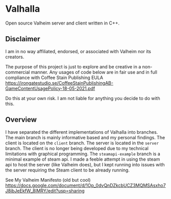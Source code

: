 # Valhalla
Open source Valheim server and client written in C++.

## Disclaimer
I am in no way affiliated, endorsed, or associated with Valheim nor its creators.

The purpose of this project is just to explore and be creative in a non-commercial manner. Any usages of code below are in fair use and in full compliance with Coffee Stain Publishing EULA https://irongatestudio.se/CoffeeStainPublishingAB-GameContentUsagePolicy-18-05-2021.pdf

Do this at your own risk. I am not liable for anything you decide to do with this.

## Overview
I have separated the different implementations of Valhalla into branches. The main branch is mainly informative based and my personal findings. The client is located on the `client` branch. The server is located in the `server` branch. The client is no longer being developed due to my technical limitations with graphical programming. The `steamapi-example` branch is a minimal example of steam api. I made a feeble attempt in using the steam api to host the server (like Valheim does), but I kept running into issues with the server requiring the Steam client to be already running.

See My Valheim Manifesto (old but cool)
https://docs.google.com/document/d/1Op_0dvQnDZkcbUCZ3MQMSAsxho7J8jbJeEkfW_8lMRY/edit?usp=sharing
